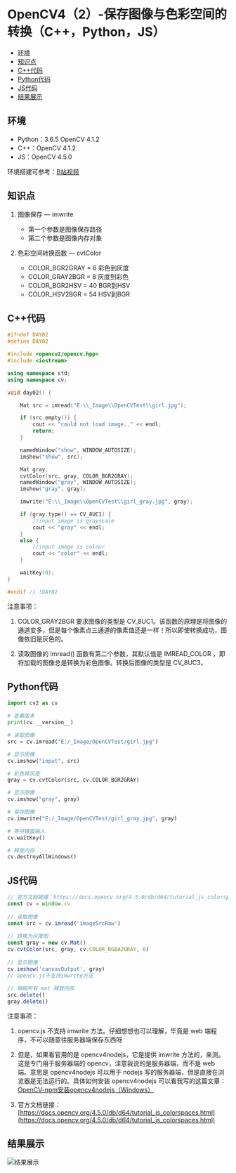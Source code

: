 # OpenCV4（2）-保存图像与色彩空间的转换（C++，Python，JS）

  - [环境](#%E7%8E%AF%E5%A2%83)
  - [知识点](#%E7%9F%A5%E8%AF%86%E7%82%B9)
  - [C++代码](#c%E4%BB%A3%E7%A0%81)
  - [Python代码](#python%E4%BB%A3%E7%A0%81)
  - [JS代码](#js%E4%BB%A3%E7%A0%81)
  - [结果展示](#%E7%BB%93%E6%9E%9C%E5%B1%95%E7%A4%BA)

## 环境
* Python：3.6.5 OpenCV 4.1.2
* C++：OpenCV 4.1.2
* JS：OpenCV 4.5.0

环境搭建可参考：[B站视频](http://space.bilibili.com/365916694/#/)

## 知识点
1. 图像保存 — imwrite
   * 第一个参数是图像保存路径
   * 第二个参数是图像内存对象

2. 色彩空间转换函数 — cvtColor
   * COLOR_BGR2GRAY = 6 彩色到灰度
   * COLOR_GRAY2BGR = 8 灰度到彩色
   * COLOR_BGR2HSV = 40 BGR到HSV
   * COLOR_HSV2BGR = 54 HSV到BGR

## C++代码
```c++
#ifndef DAY02
#define DAY02

#include <opencv2/opencv.hpp>
#include <iostream>

using namespace std;
using namespace cv;

void day02() {

	Mat src = imread("E:\\_Image\\OpenCVTest\\girl.jpg");

	if (src.empty()) {
		cout << "could not load image.." << endl;
		return;
	}

	namedWindow("show", WINDOW_AUTOSIZE);
	imshow("show", src);

	Mat gray;
	cvtColor(src, gray, COLOR_BGR2GRAY);
	namedWindow("gray", WINDOW_AUTOSIZE);
	imshow("gray", gray);

	imwrite("E:\\_Image\\OpenCVTest\\girl_gray.jpg", gray);

	if (gray.type() == CV_8UC1) {
		//input image is grayscale
		cout << "gray" << endl;
	}
	else {
		//input image is colour
		cout << "color" << endl;
	}

	waitKey(0);
}

#endif // !DAY02
```

注意事项：
1. COLOR_GRAY2BGR 要求图像的类型是 CV_8UC1。该函数的原理是将图像的通道变多，但是每个像素点三通道的像素值还是一样！所以即使转换成功，图像依旧是灰色的。

2. 读取图像的 imread() 函数有第二个参数，其默认值是 IMREAD_COLOR ，即将加载的图像总是转换为彩色图像。转换后图像的类型是 CV_8UC3。

## Python代码
```python
import cv2 as cv

# 查看版本
print(cv.__version__)

# 读取图像
src = cv.imread("E:/_Image/OpenCVTest/girl.jpg")

# 显示图像
cv.imshow("input", src)

# 彩色转灰度
gray = cv.cvtColor(src, cv.COLOR_BGR2GRAY)

# 显示图像
cv.imshow("gray", gray)

# 保存图像
cv.imwrite("E:/_Image/OpenCVTest/girl_gray.jpg", gray)

# 等待键盘输入
cv.waitKey()

# 释放内存
cv.destroyAllWindows()
```

## JS代码
```js
// 官方文档链接：https://docs.opencv.org/4.5.0/db/d64/tutorial_js_colorspaces.html
const cv = window.cv
 
// 读取图像
const src = cv.imread('imageSrcRaw')
 
// 转换为灰度图
const gray = new cv.Mat()
cv.cvtColor(src, gray, cv.COLOR_RGBA2GRAY, 0)
 
// 显示图像
cv.imshow('canvasOutput', gray)
// opencv.js不支持imwrite方法
 
// 销毁所有 mat 释放内存
src.delete()
gray.delete()
```

注意事项：
1. opencv.js 不支持 imwrite 方法。仔细想想也可以理解，毕竟是 web 端程序，不可以随意往服务器端保存东西呀

2. 但是，如果看官用的是 opencv4nodejs，它是提供 imwrite 方法的，亲测。这是专门用于服务器端的 opencv，注意我说的是服务器端，而不是 web 端。意思是 opencv4nodejs 可以用于 nodejs 写的服务器端，但是直接在浏览器是无法运行的。具体如何安装 opencv4nodejs 可以看我写的这篇文章：[OpenCV-npm安装opencv4nodejs（Windows）](../2020-11-01/OpenCV-npm安装opencv4nodejs（Windows）.md)

3. 官方文档链接：[https://docs.opencv.org/4.5.0/db/d64/tutorial_js_colorspaces.html](https://docs.opencv.org/4.5.0/db/d64/tutorial_js_colorspaces.html)

## 结果展示
![结果展示](https://cdn.jsdelivr.net/gh/ylsislove/image-home/test/20201109001923.png)
